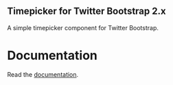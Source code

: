 Timepicker for Twitter Bootstrap 2.x
------------------------------------

A simple timepicker component for Twitter Bootstrap.

Documentation
=============

Read the <a href="http://jdewit.github.com/bootstrap-timepicker">documentation</a>.
